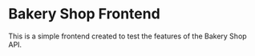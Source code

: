 # Bakery Shop Frontend
This is a simple frontend created to test the features of the Bakery Shop API.
